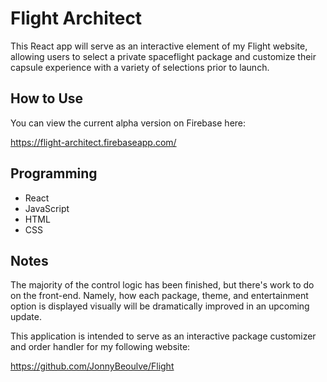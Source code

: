 # Flight Architect
This React app will serve as an interactive element of my Flight website, allowing users to select a private spaceflight package and customize their capsule experience with a variety of selections prior to launch.

## How to Use
You can view the current alpha version on Firebase here:

https://flight-architect.firebaseapp.com/

## Programming
* React
* JavaScript
* HTML
* CSS

## Notes
The majority of the control logic has been finished, but there's work to do on the front-end. Namely, how each package, theme, and entertainment option is displayed visually will be dramatically improved in an upcoming update.

This application is intended to serve as an interactive package customizer and order handler for my following website:

https://github.com/JonnyBeoulve/Flight
